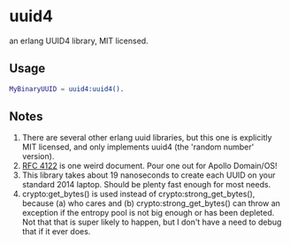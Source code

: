 uuid4
=====

an erlang UUID4 library, MIT licensed.

Usage
-----

```erlang
MyBinaryUUID = uuid4:uuid4().
```

Notes
-----

1.  There are several other erlang uuid libraries, but this one is explicitly MIT licensed, and only implements uuid4 (the 'random number' version).
2.  [RFC 4122](http://www.ietf.org/rfc/rfc4122.txt) is one weird document.  Pour one out for Apollo Domain/OS!
3.  This library takes about 19 nanoseconds to create each UUID on your standard 2014 laptop.  Should be plenty fast enough for most needs.
4.  crypto:get_bytes() is used instead of crypto:strong_get_bytes(), because (a) who cares and (b) crypto:strong_get_bytes() can throw an exception if the entropy pool is not big enough or has been depleted.  Not that that is super likely to happen, but I don't have a need to debug that if it ever does.
